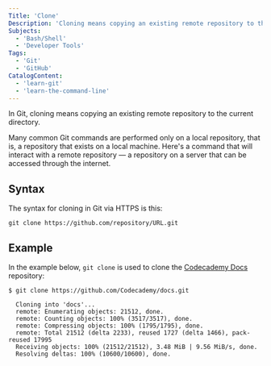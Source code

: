 ```yaml
---
Title: 'Clone'
Description: 'Cloning means copying an existing remote repository to the current local directory.'
Subjects:
  - 'Bash/Shell'
  - 'Developer Tools'
Tags:
  - 'Git'
  - 'GitHub'
CatalogContent:
  - 'learn-git'
  - 'learn-the-command-line'
---
```


In Git, cloning means copying an existing remote repository to the current directory.

Many common Git commands are performed only on a local repository, that is, a repository that exists on a local machine. Here's a command that will interact with a remote repository &mdash; a repository on a server that can be accessed through the internet.

## Syntax

The syntax for cloning in Git via HTTPS is this:

```psuedo
git clone https://github.com/repository/URL.git
```

## Example

In the example below, `git clone` is used to clone the [Codecademy Docs](https://github.com/codecademy/docs) repository:

```shell
$ git clone https://github.com/Codecademy/docs.git

  Cloning into 'docs'...
  remote: Enumerating objects: 21512, done.
  remote: Counting objects: 100% (3517/3517), done.
  remote: Compressing objects: 100% (1795/1795), done.
  remote: Total 21512 (delta 2233), reused 1727 (delta 1466), pack-reused 17995
  Receiving objects: 100% (21512/21512), 3.48 MiB | 9.56 MiB/s, done.
  Resolving deltas: 100% (10600/10600), done.
```
